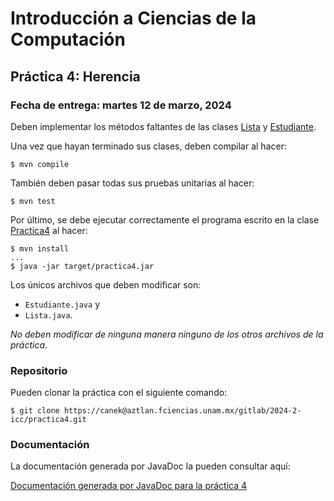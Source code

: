 Introducción a Ciencias de la Computación
=========================================

Práctica 4: Herencia
--------------------

### Fecha de entrega: martes 12 de marzo, 2024

Deben implementar los métodos faltantes de las clases
[Lista](https://aztlan.fciencias.unam.mx/gitlab/2024-2-icc/practica4/-/blob/main/src/main/java/mx/unam/ciencias/icc/Lista.java)
y
[Estudiante](https://aztlan.fciencias.unam.mx/gitlab/2024-2-icc/practica4/-/blob/main/src/main/java/mx/unam/ciencias/icc/Estudiante.java).

Una vez que hayan terminado sus clases, deben compilar al hacer:

```
$ mvn compile
```

También deben pasar todas sus pruebas unitarias al hacer:

```
$ mvn test
```

Por último, se debe ejecutar correctamente el programa escrito en la clase
[Practica4](https://aztlan.fciencias.unam.mx/gitlab/2024-2-icc/practica4/-/blob/main/src/main/java/mx/unam/ciencias/icc/Practica4.java)
al hacer:

```
$ mvn install
...
$ java -jar target/practica4.jar
```

Los únicos archivos que deben modificar son:

* `Estudiante.java` y
* `Lista.java`.

*No deben modificar de ninguna manera ninguno de los otros archivos de la práctica*.

### Repositorio

Pueden clonar la práctica con el siguiente comando:

```
$ git clone https://canek@aztlan.fciencias.unam.mx/gitlab/2024-2-icc/practica4.git
```

### Documentación

La documentación generada por JavaDoc la pueden consultar aquí:

[Documentación generada por JavaDoc para la práctica
4](https://aztlan.fciencias.unam.mx/~canek/2024-2-icc/practica4/apidocs/index.html)
